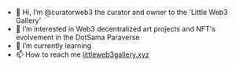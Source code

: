 - 👋 Hi, I’m @curatorweb3 the curator and owner to the 'Little Web3 Gallery'
- 👀 I’m interested in Web3 decentralized art projects and NFT's evolvement in the DotSama Paraverse
- 🌱 I’m currently learning 
- 📫 How to reach me [littleweb3gallery.xyz](https://littleweb3gallery.xyz)

<!---
curatorweb3/curatorweb3 is a ✨ special ✨ repository because its `README.md` (this file) appears on your GitHub profile.
You can click the Preview link to take a look at your changes.
--->
